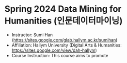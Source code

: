 # Spring 2024 Data Mining for Humanities (인문데이터마이닝)

- Instructor: Sumi Han (https://sites.google.com/glab.hallym.ac.kr/sumihan)
- Affiliation: Hallym University (Digital Arts & Humanities: https://sites.google.com/view/dah-hallym)
- Course Instruction: This course aims to promote 
